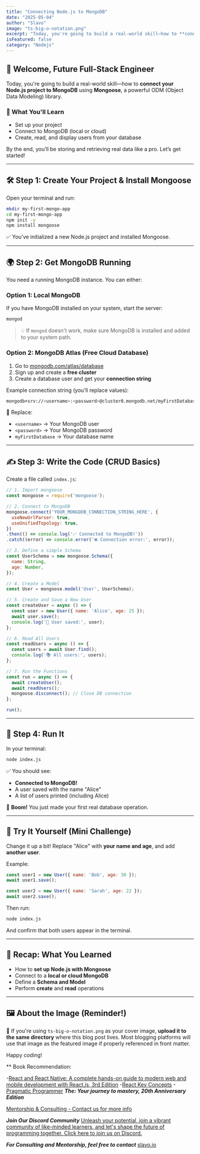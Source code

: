 ```yaml
---
title: "Connecting Node.js to MongoDB"
date: "2025-05-04"
author: "Slavo"
image: "ts-big-o-notation.png"
excerpt: "Today, you're going to build a real-world skill—how to **connect your Node.js project to MongoDB** using **Mongoose**, a powerful ODM (Object Data Modeling) library."
isFeatured: false
category: "Nodejs"
---
```


## 👋 Welcome, Future Full-Stack Engineer

Today, you're going to build a real-world skill—how to **connect your Node.js project to MongoDB** using **Mongoose**, a powerful ODM (Object Data Modeling) library.

### 🧠 What You'll Learn

* Set up your project
* Connect to MongoDB (local or cloud)
* Create, read, and display users from your database

By the end, you’ll be storing and retrieving real data like a pro. Let’s get started!

---

## 🛠️ Step 1: Create Your Project & Install Mongoose

Open your terminal and run:

```bash
mkdir my-first-mongo-app
cd my-first-mongo-app
npm init -y
npm install mongoose
```

✅ You’ve initialized a new Node.js project and installed Mongoose.

---

## 🌍 Step 2: Get MongoDB Running

You need a running MongoDB instance. You can either:

### Option 1: Local MongoDB

If you have MongoDB installed on your system, start the server:

```bash
mongod
```

> 💡 If `mongod` doesn't work, make sure MongoDB is installed and added to your system path.

### Option 2: MongoDB Atlas (Free Cloud Database)

1. Go to [mongodb.com/atlas/database](https://www.mongodb.com/atlas/database)
2. Sign up and create a **free cluster**
3. Create a database user and get your **connection string**

Example connection string (you’ll replace values):

```bash
mongodb+srv://<username>:<password>@cluster0.mongodb.net/myFirstDatabase?retryWrites=true&w=majority
```

🔑 Replace:

* `<username>` → Your MongoDB user
* `<password>` → Your MongoDB password
* `myFirstDatabase` → Your database name

---

## ✍️ Step 3: Write the Code (CRUD Basics)

Create a file called `index.js`:

```javascript
// 1. Import mongoose
const mongoose = require('mongoose');

// 2. Connect to MongoDB
mongoose.connect('YOUR_MONGODB_CONNECTION_STRING_HERE', {
  useNewUrlParser: true,
  useUnifiedTopology: true,
})
.then(() => console.log('✅ Connected to MongoDB!'))
.catch((error) => console.error('❌ Connection error:', error));

// 3. Define a simple Schema
const UserSchema = new mongoose.Schema({
  name: String,
  age: Number,
});

// 4. Create a Model
const User = mongoose.model('User', UserSchema);

// 5. Create and Save a New User
const createUser = async () => {
  const user = new User({ name: 'Alice', age: 25 });
  await user.save();
  console.log('📝 User saved:', user);
};

// 6. Read All Users
const readUsers = async () => {
  const users = await User.find();
  console.log('📚 All users:', users);
};

// 7. Run the Functions
const run = async () => {
  await createUser();
  await readUsers();
  mongoose.disconnect(); // Close DB connection
};

run();
```

---

## 🚀 Step 4: Run It

In your terminal:

```bash
node index.js
```

✅ You should see:

* **Connected to MongoDB!**
* A user saved with the name "Alice"
* A list of users printed (including Alice)

🎉 **Boom!** You just made your first real database operation.

---

## 🧪 Try It Yourself (Mini Challenge)

Change it up a bit! Replace "Alice" with **your name and age**, and add **another user**.

Example:

```javascript
const user1 = new User({ name: 'Bob', age: 30 });
await user1.save();

const user2 = new User({ name: 'Sarah', age: 22 });
await user2.save();
```

Then run:

```bash
node index.js
```

And confirm that both users appear in the terminal.

---

## 🔁 Recap: What You Learned

* How to **set up Node.js with Mongoose**
* Connect to a **local or cloud MongoDB**
* Define a **Schema and Model**
* Perform **create** and **read** operations

---

## 🖼️ About the Image (Reminder!)

📌 If you're using `ts-big-o-notation.png` as your cover image, **upload it to the same directory** where this blog post lives. Most blogging platforms will use that image as the featured image if properly referenced in front matter.

Happy coding!

\*\* Book Recommendation:

-[React and React Native: A complete hands-on guide to modern web and mobile development with React.js, 3rd Edition](https://amzn.to/3CStF7m)
-[React Key Concepts](https://amzn.to/43XOCJM)
-[Pragmatic Programmer](https://amzn.to/3W1P4oL) **_The: Your journey to mastery, 20th Anniversary Edition_**

[Mentorship & Consulting - Contact us for more info](/contact)

**_Join Our Discord Community_** [Unleash your potential, join a vibrant community of like-minded learners, and let's shape the future of programming together. Click here to join us on Discord.](https://discord.gg/A75tvDvZ)

**_For Consulting and Mentorship, feel free to contact_** [slavo.io](/contact)

